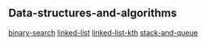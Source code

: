 ## Data-structures-and-algorithms
[](./insert/)
[](./reverse-array/)
[binary-search](./binary_search/README.md)
[linked-list](./linked-list/linked-list.md)
[linked-list-kth](./linked-list-kth/linked-list-kth.md)
[stack-and-queue](./stack_and_queue/stack_and_queue.md)


